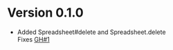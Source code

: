 Version 0.1.0
=========================

+ Added Spreadsheet#delete and Spreadsheet.delete  
  Fixes [GH#1](https://github.com/pikimal/google-cells/issues/1)
